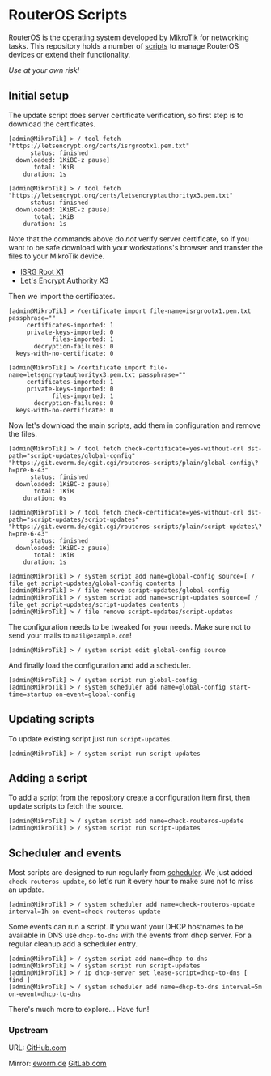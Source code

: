RouterOS Scripts
================

[RouterOS](https://mikrotik.com/software) is the operating system developed
by [MikroTik](https://mikrotik.com/aboutus) for networking tasks. This
repository holds a number of [scripts](https://wiki.mikrotik.com/wiki/Manual:Scripting)
to manage RouterOS devices or extend their functionality.

*Use at your own risk!*

Initial setup
-------------

The update script does server certificate verification, so first step is to
download the certificates.

    [admin@MikroTik] > / tool fetch "https://letsencrypt.org/certs/isrgrootx1.pem.txt"
          status: finished
      downloaded: 1KiBC-z pause]
           total: 1KiB
        duration: 1s

    [admin@MikroTik] > / tool fetch "https://letsencrypt.org/certs/letsencryptauthorityx3.pem.txt"
          status: finished
      downloaded: 1KiBC-z pause]
           total: 1KiB
        duration: 1s

Note that the commands above do *not* verify server certificate, so if you
want to be safe download with your workstations's browser and transfer the
files to your MikroTik device.

* [ISRG Root X1](https://letsencrypt.org/certs/isrgrootx1.pem.txt)
* [Let's Encrypt Authority X3](https://letsencrypt.org/certs/letsencryptauthorityx3.pem.txt)

Then we import the certificates.

    [admin@MikroTik] > /certificate import file-name=isrgrootx1.pem.txt passphrase=""
         certificates-imported: 1
         private-keys-imported: 0
                files-imported: 1
           decryption-failures: 0
      keys-with-no-certificate: 0

    [admin@MikroTik] > /certificate import file-name=letsencryptauthorityx3.pem.txt passphrase=""
         certificates-imported: 1
         private-keys-imported: 0
                files-imported: 1
           decryption-failures: 0
      keys-with-no-certificate: 0

Now let's download the main scripts, add them in configuration and remove the files.

    [admin@MikroTik] > / tool fetch check-certificate=yes-without-crl dst-path="script-updates/global-config" "https://git.eworm.de/cgit.cgi/routeros-scripts/plain/global-config\?h=pre-6-43"
          status: finished
      downloaded: 1KiBC-z pause]
           total: 1KiB
        duration: 0s

    [admin@MikroTik] > / tool fetch check-certificate=yes-without-crl dst-path="script-updates/script-updates" "https://git.eworm.de/cgit.cgi/routeros-scripts/plain/script-updates\?h=pre-6-43"
          status: finished
      downloaded: 1KiBC-z pause]
           total: 1KiB
        duration: 1s

    [admin@MikroTik] > / system script add name=global-config source=[ / file get script-updates/global-config contents ]
    [admin@MikroTik] > / file remove script-updates/global-config
    [admin@MikroTik] > / system script add name=script-updates source=[ / file get script-updates/script-updates contents ]
    [admin@MikroTik] > / file remove script-updates/script-updates

The configuration needs to be tweaked for your needs. Make sure not to send your mails to `mail@example.com`!

    [admin@MikroTik] > / system script edit global-config source

And finally load the configuration and add a scheduler.

    [admin@MikroTik] > / system script run global-config
    [admin@MikroTik] > / system scheduler add name=global-config start-time=startup on-event=global-config

Updating scripts
----------------

To update existing script just run `script-updates`.

    [admin@MikroTik] > / system script run script-updates

Adding a script
---------------

To add a script from the repository create a configuration item first, then
update scripts to fetch the source.

    [admin@MikroTik] > / system script add name=check-routeros-update
    [admin@MikroTik] > / system script run script-updates

Scheduler and events
--------------------

Most scripts are designed to run regularly from
[scheduler](https://wiki.mikrotik.com/wiki/Manual:System/Scheduler). We just
added `check-routeros-update`, so let's run it every hour to make sure not to
miss an update.

    [admin@MikroTik] > / system scheduler add name=check-routeros-update interval=1h on-event=check-routeros-update

Some events can run a script. If you want your DHCP hostnames to be available
in DNS use `dhcp-to-dns` with the events from dhcp server. For a regular
cleanup add a scheduler entry.

    [admin@MikroTik] > / system script add name=dhcp-to-dns
    [admin@MikroTik] > / system script run script-updates
    [admin@MikroTik] > / ip dhcp-server set lease-script=dhcp-to-dns [ find ]
    [admin@MikroTik] > / system scheduler add name=dhcp-to-dns interval=5m on-event=dhcp-to-dns

There's much more to explore... Have fun!

### Upstream

URL:
[GitHub.com](https://github.com/eworm-de/routeros-scripts#routeros-scripts)

Mirror:
[eworm.de](https://git.eworm.de/cgit.cgi/routeros-scripts/about/)
[GitLab.com](https://gitlab.com/eworm-de/routeros-scripts#routeros-scripts)

